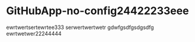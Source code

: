 # GitHubApp-no-config24422233eee
ewrtwertsertewrtee333
serwertwertwetr
gdwfgsdfgsdgsdfg
ewrtwetwer22244444
